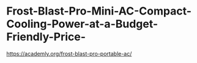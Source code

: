 # Frost-Blast-Pro-Mini-AC-Compact-Cooling-Power-at-a-Budget-Friendly-Price-
https://academly.org/frost-blast-pro-portable-ac/

